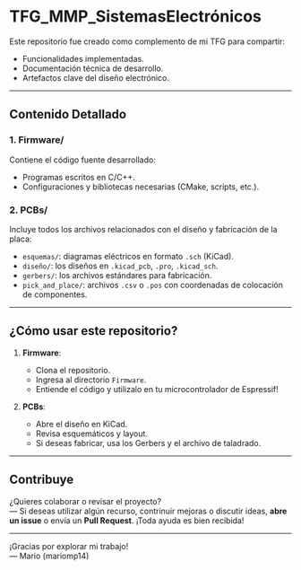 # TFG_MMP_SistemasElectrónicos
Este repositorio fue creado como complemento de mi TFG para compartir:
- Funcionalidades implementadas.
- Documentación técnica de desarrollo.
- Artefactos clave del diseño electrónico.
---

##  Contenido Detallado

### 1. **Firmware/**
Contiene el código fuente desarrollado:
- Programas escritos en C/C++.  
- Configuraciones y bibliotecas necesarias (CMake, scripts, etc.).

### 2. **PCBs/**
Incluye todos los archivos relacionados con el diseño y fabricación de la placa:
- `esquemas/`: diagramas eléctricos en formato `.sch` (KiCad).
- `diseño/`: los diseños en `.kicad_pcb`, `.pro`, `.kicad_sch`.
- `gerbers/`: los archivos estándares para fabricación.
- `pick_and_place/`: archivos `.csv` o `.pos` con coordenadas de colocación de componentes.

---

##  ¿Cómo usar este repositorio?

1. **Firmware**:
   - Clona el repositorio.
   - Ingresa al directorio `Firmware`.
   - Entiende el código y utilizalo en tu microcontrolador de Espressif!

2. **PCBs**:
   - Abre el diseño en KiCad.
   - Revisa esquemáticos y layout.
   - Si deseas fabricar, usa los Gerbers y el archivo de taladrado.

---

##  Contribuye

¿Quieres colaborar o revisar el proyecto?  
— Si deseas utilizar algún recurso, contrinuir mejoras o discutir ideas, **abre un issue** o envía un **Pull Request**. ¡Toda ayuda es bien recibida!

---


¡Gracias por explorar mi trabajo!  
— Mario (mariomp14)

